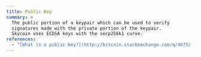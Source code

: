 ```yaml
---
title: Public Key
summary: >
  The public portion of a keypair which can be used to verify
  signatures made with the private portion of the keypair.
  Skycoin uses ECDSA keys with the secp256k1 curve.
references:
  - "[What is a public key?](http://bitcoin.stackexchange.com/q/4675) - Bitcoin StackExchange"
---
```

